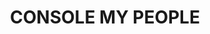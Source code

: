 ---
capo: 0
id: 0
lang: en-us
page: 92-1
step: pre
subtitle: ''
tags: []
title: CONSOLE MY PEOPLE
---